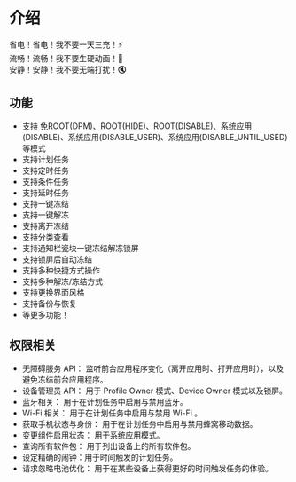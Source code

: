 # 介绍

省电！省电！我不要一天三充！:zap:    
流畅！流畅！我不要生硬动画！:dash:    
安静！安静！我不要无端打扰！:mute:    
<!-- 自冻秉持着体积小巧、功能丰富的目标而打造。它体积小巧，安装包体积不到5MB，小身材大能量；它功能丰富，再配合它的自定义能力，智能生活更得心应手。 -->

## 功能

* 支持 免ROOT(DPM)、ROOT(HIDE)、ROOT(DISABLE)、系统应用(DISABLE)、系统应用(DISABLE\_USER)、系统应用(DISABLE\_UNTIL\_USED) 等模式
* 支持计划任务
* 支持定时任务
* 支持条件任务
* 支持延时任务
* 支持一键冻结
* 支持一键解冻
* 支持离开冻结
* 支持分类查看
* 支持通知栏瓷块一键冻结解冻锁屏
* 支持锁屏后自动冻结
* 支持多种快捷方式操作
* 支持多种解冻/冻结方式
* 支持更换界面风格
* 支持备份与恢复
* 等更多功能！

## 权限相关

* 无障碍服务 API： 监听前台应用程序变化（离开应用时、打开应用时），以及避免冻结前台应用程序。 
* 设备管理员 API： 用于 Profile Owner 模式、Device Owner 模式以及锁屏。 
* 蓝牙相关： 用于在计划任务中启用与禁用蓝牙。 
* Wi-Fi 相关： 用于在计划任务中启用与禁用 Wi-Fi 。 
* 获取手机状态与身份： 用于在计划任务中启用与禁用蜂窝移动数据。 
* 变更组件启用状态： 用于系统应用模式。 
* 查询所有软件包： 用于列出设备上的所有软件包。 
* 设定精确的闹钟：用于时间触发的计划任务。 
* 请求忽略电池优化： 用于在某些设备上获得更好的时间触发任务的体验。 

